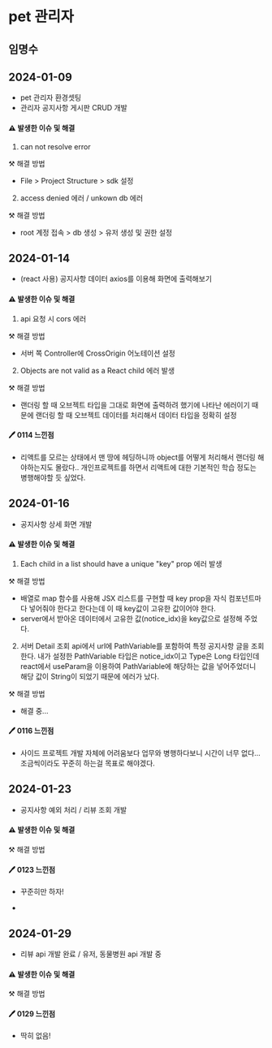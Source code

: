 # pet 관리자

##  임명수
## 2024-01-09

- pet 관리자 환경셋팅
- 관리자 공지사항 게시판 CRUD 개발
  
#### ⚠️ 발생한 이슈 및 해결

1. can not resolve error

⚒️ 해결 방법  

- File > Project Structure > sdk 설정

2. access denied 에러 / unkown db 에러

⚒️ 해결 방법

- root 계정 접속 > db 생성 > 유저 생성 및 권한 설정

## 2024-01-14

- (react 사용) 공지사항 데이터 axios를 이용해 화면에 출력해보기
  
#### ⚠️ 발생한 이슈 및 해결

1. api 요청 시 cors 에러

⚒️ 해결 방법  

- 서버 쪽 Controller에 CrossOrigin 어노테이션 설정 

2. Objects are not valid as a React child 에러 발생

⚒️ 해결 방법

- 랜더링 할 때 오브젝트 타입을 그대로 화면에 출력하려 했기에 나타난 에러이기 때문에 랜더링 할 때 오브젝트 데이터를 처리해서 데이터 타입을 정확히 설정

#### 🖊️ 0114 느낀점 
- 리액트를 모르는 상태에서 맨 땅에 헤딩하니까 object를 어떻게 처리해서 랜더링 해야하는지도 몰랐다.. 개인프로젝트를 하면서 리액트에 대한 기본적인 학습 정도는 병행해야할 듯 싶었다.


## 2024-01-16

- 공지사항 상세 화면 개발
  
#### ⚠️ 발생한 이슈 및 해결

1. Each child in a list should have a unique "key" prop 에러 발생

⚒️ 해결 방법  

- 배열로 map 함수를 사용해 JSX 리스트를 구현할 때 key prop을 자식 컴포넌트마다 넣어줘야 한다고 한다는데 이 때 key값이 고유한 값이어야 한다.
- server에서 받아온 데이터에서 고유한 값(notice_idx)을 key값으로 설정해 주었다. 
  

2. 서버 Detail 조회 api에서 url에 PathVariable를 포함하여 특정 공지사항 글을 조회한다. 내가 설정한 PathVariable 타입은 notice_idx이고 Type은 Long 타입인데 react에서 useParam을 이용하여 PathVariable에 해당하는 값을 넣어주었더니 해당 값이 String이 되었기 때문에 에러가 났다.

⚒️ 해결 방법

- 해결 중... 

#### 🖊️ 0116 느낀점 
- 사이드 프로젝트 개발 자체에 어려움보다 업무와 병행하다보니 시간이 너무 없다... 조금씩이라도 꾸준히 하는걸 목표로 해야겠다.


## 2024-01-23

- 공지사항 예외 처리 / 리뷰 조회 개발 
  
#### ⚠️ 발생한 이슈 및 해결

⚒️ 해결 방법  

#### 🖊️ 0123 느낀점 
- 꾸준히만 하자!

- 
## 2024-01-29

- 리뷰 api 개발 완료 / 유저, 동물병원 api 개발 중
  
#### ⚠️ 발생한 이슈 및 해결

⚒️ 해결 방법  

#### 🖊️ 0129 느낀점 
- 딱히 없음!

